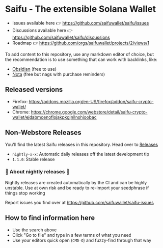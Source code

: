# Saifu - The extensible Solana Wallet

- Issues available here 👉 https://github.com/saifuwallet/saifu/issues
- Discussions available here 👉 https://github.com/saifuwallet/saifu/discussions
- Roadmap 👉 https://github.com/orgs/saifuwallet/projects/2/views/1

To add content to this repository, use any markdown editor of choice, but the recommendation is to use something that can work with backlinks, like:

- [Obsidian](https://obsidian.md/) (free to use)
- [Nota](https://nota.md/) (free but nags with purchase reminders)

## Released versions

- Firefox: https://addons.mozilla.org/en-US/firefox/addon/saifu-crypto-wallet/
- Chrome: https://chrome.google.com/webstore/detail/saifu-crypto-wallet/ejdabmcenoflojakpkgjnilnohjoobac

## Non-Webstore Releases

You'll find the latest Saifu releases in this repository. Head over to [Releases](https://github.com/saifuwallet/saifu/releases)

- `nightly-x-x`: Automatic daily releases off the latest development tip
- `1.1.0`: Stable release

### 🌟 About nightly releases 🌟

Nightly releases are created automatically by the CI and can be highly unstable. Use at own risk and be ready to re-import your seedphrase if things stop working

Report issues you find over at https://github.com/saifuwallet/saifu-issues

## How to find information here

- Use the search above
- Click "Go to file" and type in a few terms of what you need
- Use your editors quick open (`CMD-O`) and fuzzy-find through that way
